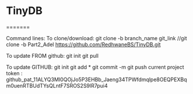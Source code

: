 # TinyDB

=======

Command lines:
To clone/download:
	git clone -b branch_name git_link
		//git clone -b Part2_Adel https://github.com/RedhwaneBS/TinyDB.git

To update FROM github:
	git init
	git pull

To update GITHUB:
	git init
	git add *
	git commit -m
	git push
		current project token : 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


